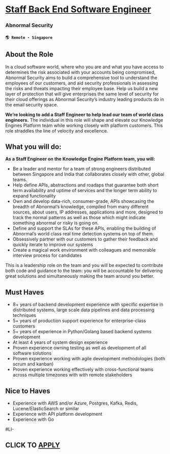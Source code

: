 # [Staff Back End Software Engineer](https://www.remotewlb.com/apply/staff-back-end-software-engineer)  
### Abnormal Security  
#### `🌎 Remote - Singapore`  

## About the Role

In a cloud software world, where who you are and what you have access to determines the risk associated with your accounts being compromised, Abnormal Security aims to build a comprehensive tool to understand the employees of our customers, and aid security professionals in assessing the risks and threats impacting their employee base. Help us build a new layer of protection that will give enterprises the same level of security for their cloud offerings as Abnormal Security’s industry leading products do in the email security space.

**We’re looking to add a Staff Engineer to help lead our team of world class engineers.** The individual in this role will shape and elevate our Knowledge Engines Platform team while working closely with platform customers. This role straddles the line of velocity and excellence.

  
  

## What you will do:

**As a Staff Engineer on the Knowledge Engine Platform team, you will:**

  * Be a leader and mentor for a team of strong engineers distributed between Singapore and India that collaborates closely with other, global teams. 
  * Help define APIs, abstractions and roadaps that guarantee both short term availability and uptime of services and the longer term ability to expand functionality
  * Own and develop data-rich, consumer-grade, APIs showcasing the breadth of Abnormal’s knowledge, compiled from many different sources, about users, IP addresses, applications and more, designed to track the normal patterns as well as those which might indicate something abnormal or risky is going on. 
  * Define and support the SLAs for these APIs, enabling the building of Abnormal’s world class real time detection systems on top of them. 
  * Obsessively partner with our customers to gather their feedback and quickly iterate to improve our systems
  * Create a magical work environment with colleagues and memorable interview process for candidates

This is a leadership role on the team and you will be expected to contribute both code and guidance to the team: you will be accountable for delivering great solutions and simultaneously making the team around you better.

## Must Haves

  * 8+ years of backend development experience with specific expertise in distributed systems, large scale data pipelines and data processing techniques
  * 5+ years of production support experience for enterprise-class customers
  * 5+ years of experience in Python/Golang based backend systems development
  * At least 4 years of system design experience
  * Proven experience owning testing as well as development of all software solutions
  * Proven experience working with agile development methodologies (both scrum and kanban)
  * Proven experience working effectively with cross-functional teams across multiple timezones with with remote stakeholders

##

## Nice to Haves

  * Experience with AWS and/or Azure, Postgres, Kafka, Redis, Lucene/ElasticSearch or similar
  * Experience with API platform development
  * Experience with Go

#LI-

  
## CLICK TO [APPLY](https://www.remotewlb.com/apply/staff-back-end-software-engineer)

